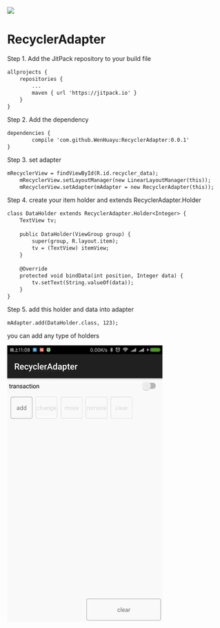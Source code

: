 
[![](https://jitpack.io/v/WenHuayu/RecyclerAdapter.svg)](https://jitpack.io/#WenHuayu/RecyclerAdapter)

# RecyclerAdapter

Step 1. Add the JitPack repository to your build file

	allprojects {
		repositories {
			...
			maven { url 'https://jitpack.io' }
		}
	}
  
  Step 2. Add the dependency
  
  	dependencies {
	        compile 'com.github.WenHuayu:RecyclerAdapter:0.0.1'
	}

Step 3. set adapter

	mRecyclerView = findViewById(R.id.recycler_data);
        mRecyclerView.setLayoutManager(new LinearLayoutManager(this));
        mRecyclerView.setAdapter(mAdapter = new RecyclerAdapter(this));
	
Step 4. create your item holder and extends RecyclerAdapter.Holder

	class DataHolder extends RecyclerAdapter.Holder<Integer> {
        TextView tv;

        public DataHolder(ViewGroup group) {
            super(group, R.layout.item);
            tv = (TextView) itemView;
        }

        @Override
        protected void bindData(int position, Integer data) {
            tv.setText(String.valueOf(data));
        }
    }
    
Step 5. add this holder and data into adapter

	mAdapter.add(DataHolder.class, 123);
	
you can add any type of holders

![image](https://github.com/WenHuayu/RecyclerAdapter/blob/master/img/img1.gif)
